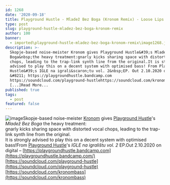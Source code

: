 ```yaml
---
id: 1268
date: '2020-09-18'
title: Playground Hustle - Mladež Bez Boga (Kronom Remix) - Loose Lips
type: post
slug: playground-hustle-mladez-bez-boga-kronom-remix
author: 100
banner:
  - imported\playground-hustle-mladez-bez-boga-kronom-remix\image1268.jpeg
description: >-
  Skopje-based noise-meister Kronom gives Playground Hustle&#39;s Mladež Bez
  Boga&nbsp;the heavy treatment:gnarly kicks sharing space with distorted vocal
  chops, leading to the trap-link synth line from the original.It is strongly
  advised to play this on a decent system with optimised bass! From Playground
  Hustle&#39;s IGLE na igrali&scaron;tu vol. 2&nbsp;EP. Out 2.10.2020 on digital
  &#8211; https://playgroundhustle.bandcamp.com
  https://soundcloud.com/playground-hustlehttps://soundcloud.com/kronombass
  [...]Read More...
published: true
tags:
  - post
featured: false
---
```

![image](../imported\playground-hustle-mladez-bez-boga-kronom-remix\image1268.jpeg)Skopje-based noise-meister [Kronom](https://soundcloud.com/kronombass) gives [Playground Hustle](https://playgroundhustle.bandcamp.com/)'s _Mladež Bez Boga_ the heavy treatment:  
gnarly kicks sharing space with distorted vocal chops, leading to the trap-link synth line from the original.  
It is strongly advised to play this on a decent system with optimised bass!From [Playground Hustle](https://playgroundhustle.bandcamp.com/)'s _IGLE na igralištu vol. 2_ EP.Out 2.10.2020 on digital – [https://playgroundhustle.bandcamp.com](https://playgroundhustle.bandcamp.com/)[https://soundcloud.com/playground-hustle](https://soundcloud.com/playground-hustle)  
[https://soundcloud.com/kronombass](https://soundcloud.com/kronombass)